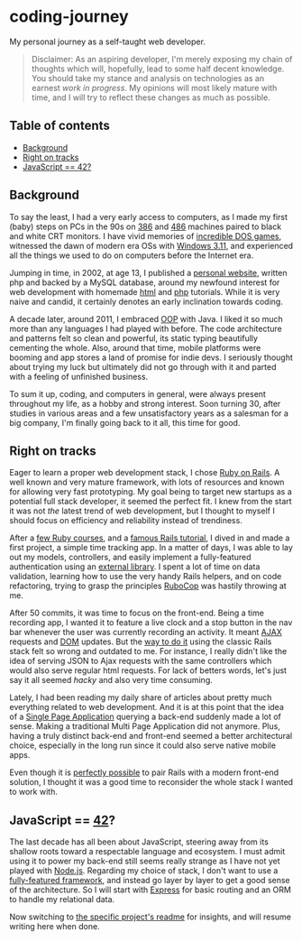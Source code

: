 # coding-journey

My personal journey as a self-taught web developer.

> Disclaimer: As an aspiring developer, I'm merely exposing my chain of thoughts which will, hopefully, lead to some half decent knowledge. You should take my stance and analysis on technologies as an earnest *work in progress*. My opinions will most likely mature with time, and I will try to reflect these changes as much as possible.

## Table of contents

- [Background](#background)
- [Right on tracks](#right-on-tracks)
- [JavaScript == 42?](#javascript--42)

## Background

To say the least, I had a very early access to computers, as I made my first (baby) steps on PCs in the 90s on [386](https://en.wikipedia.org/wiki/Intel_80386) and [486](https://en.wikipedia.org/wiki/Intel_80486) machines paired to black and white CRT monitors. I have vivid memories of [incredible DOS games](https://en.wikipedia.org/wiki/Day_of_the_Tentacle), witnessed the dawn of modern era OSs with [Windows 3.11](https://en.wikipedia.org/wiki/Windows_3.1x), and experienced all the things we used to do on computers before the Internet era.

Jumping in time, in 2002, at age 13, I published a [personal website](https://web.archive.org/web/20030205181607/http://webmastheur.free.fr/), written php and backed by a MySQL database, around my newfound interest for web development with homemade [html](https://web.archive.org/web/20040604235747/http://webmastheur.free.fr:80/?page=html&rub=tutos) and [php](https://web.archive.org/web/20040604235747/http://webmastheur.free.fr:80/?page=php&rub=tutos) tutorials. While it is very naive and candid, it certainly denotes an early inclination towards coding.

A decade later, around 2011, I embraced [OOP](https://en.wikipedia.org/wiki/Object-oriented_programming) with Java. I liked it so much more than any languages I had played with before. The code architecture and patterns felt so clean and powerful, its static typing beautifully cementing the whole. Also, around that time, mobile platforms were booming and app stores a land of promise for indie devs. I seriously thought about trying my luck but ultimately did not go through with it and parted with a feeling of unfinished business.

To sum it up, coding, and computers in general, were always present throughout my life, as a hobby and strong interest. Soon turning 30, after studies in various areas and a few unsatisfactory years as a salesman for a big company, I'm finally going back to it all, this time for good.

## Right on tracks

Eager to learn a proper web development stack, I chose [Ruby on Rails](https://rubyonrails.org/). A well known and very mature framework, with lots of resources and known for allowing very fast prototyping. My goal being to target new startups as a potential full stack developer, it seemed the perfect fit. I knew from the start it was not *the* latest trend of web development, but I thought to myself I should focus on efficiency and reliability instead of trendiness.

After a [few Ruby courses](https://www.codecademy.com/catalog/language/ruby), and a [famous Rails tutorial](https://www.railstutorial.org/book), I dived in and made a first project, a simple time tracking app. In a matter of days, I was able to lay out my models, controllers, and easily implement a fully-featured authentication using an [external library](https://github.com/plataformatec/devise). I spent a lot of time on data validation, learning how to use the very handy Rails helpers, and on code refactoring, trying to grasp the principles [RuboCop](https://github.com/rubocop-hq/rubocop) was hastily throwing at me.

After 50 commits, it was time to focus on the front-end. Being a time recording app, I wanted it to feature a live clock and a stop button in the nav bar whenever the user was currently recording an activity. It meant [AJAX](https://en.wikipedia.org/wiki/Ajax_(programming)) requests and [DOM](https://en.wikipedia.org/wiki/Document_Object_Model) updates. But the [way to do it](https://guides.rubyonrails.org/working_with_javascript_in_rails.html) using the classic Rails stack felt so wrong and outdated to me. For instance, I really didn't like the idea of serving JSON to Ajax requests with the same controllers which would also serve regular html requests. For lack of betters words, let's just say it all seemed *hacky* and also very time consuming.

Lately, I had been reading my daily share of articles about pretty much everything related to web development. And it is at this point that the idea of a [Single Page Application](https://en.wikipedia.org/wiki/Single-page_application) querying a back-end suddenly made a lot of sense. Making a traditional Multi Page Application did not anymore. Plus, having a truly distinct back-end and front-end seemed a better architectural choice, especially in the long run since it could also serve native mobile apps.

Even though it is [perfectly possible](https://evilmartians.com/chronicles/evil-front-part-1) to pair Rails with a modern front-end solution, I thought it was a good time to reconsider the whole stack I wanted to work with.

## JavaScript == [42](https://www.google.com/search?q=the+answer+to+life+the+universe+and+everything)?

The last decade has all been about JavaScript, steering away from its shallow roots toward a respectable language and ecosystem. I must admit using it to power my back-end still seems really strange as I have not yet played with [Node.js](https://nodejs.org/en/). Regarding my choice of stack, I don't want to use a [fully-featured framework](http://v4.loopback.io/), and instead go layer by layer to get a good sense of the architecture. So I will start with [Express](https://expressjs.com/) for basic routing and an ORM to handle my relational data.

Now switching to [the specific project's readme](https://github.com/stoneLeaf/timeflies-backend#readme) for insights, and will resume writing here when done.